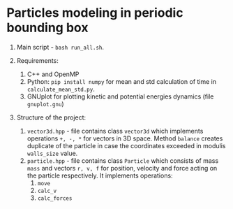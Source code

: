 # Particles modeling in periodic bounding box

1. Main script - ```bash run_all.sh```.
2. Requirements:
   1. C++ and OpenMP  
   2. Python: ```pip install numpy``` for mean and std calculation of time in ```calculate_mean_std.py```.
   3. GNUplot for plotting kinetic and potential energies dynamics (file ```gnuplot.gnu```)

3. Structure of the project:
   1. ```vector3d.hpp``` - file contains class ```vector3d``` which implements operations ```+, -, *``` for
   vectors in 3D space. 
   Method ```balance``` creates duplicate of the particle in case the coordinates exceeded 
   in modulis ```walls_size``` value.
   2. ```particle.hpp``` - file contains class ```Particle``` which consists of mass ```mass``` 
   and vectors ```r, v, f``` for position, velocity and force acting on the particle respectively. 
   It implements operations:
      1. ```move``` 
      2. ```calc_v```
      3. ```calc_forces```